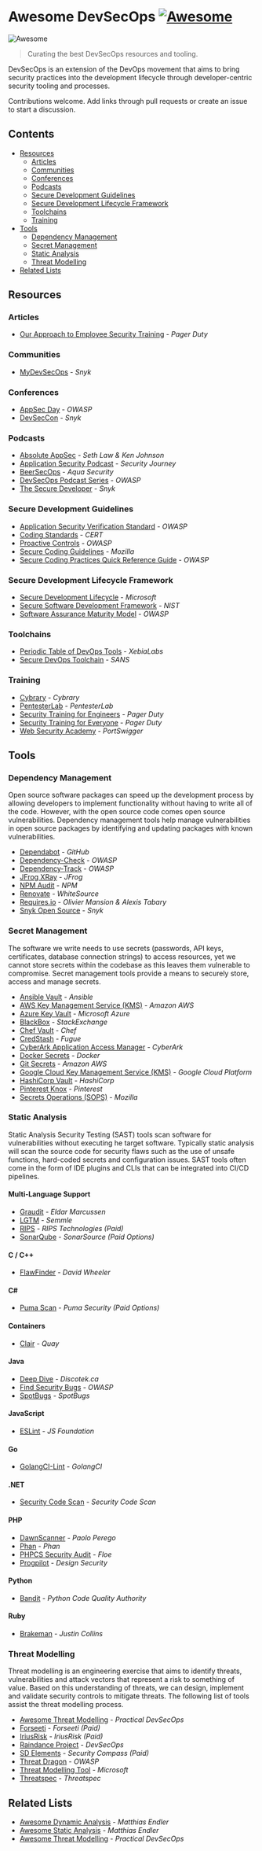 # Awesome DevSecOps [![Awesome](https://awesome.re/badge-flat.svg)](https://awesome.re) <!-- omit in toc -->

![Awesome](media/banner.jpg)

> Curating the best DevSecOps resources and tooling.

DevSecOps is an extension of the DevOps movement that aims to bring security practices into the development lifecycle through developer-centric security tooling and processes.

Contributions welcome. Add links through pull requests or create an issue to start a discussion.

<!-- omit in toc -->
## Contents
- [Resources](#resources)
  - [Articles](#articles)
  - [Communities](#communities)
  - [Conferences](#conferences)
  - [Podcasts](#podcasts)
  - [Secure Development Guidelines](#secure-development-guidelines)
  - [Secure Development Lifecycle Framework](#secure-development-lifecycle-framework)
  - [Toolchains](#toolchains)
  - [Training](#training)
- [Tools](#tools)
  - [Dependency Management](#dependency-management)
  - [Secret Management](#secret-management)
  - [Static Analysis](#static-analysis)
  - [Threat Modelling](#threat-modelling)
- [Related Lists](#related-lists)

## Resources

### Articles

- [Our Approach to Employee Security Training](https://www.pagerduty.com/blog/security-training-at-pagerduty/) - _Pager Duty_

### Communities

- [MyDevSecOps](https://www.mydevsecops.io/) - _Snyk_

### Conferences

- [AppSec Day](https://appsecday.io/) - _OWASP_
- [DevSecCon](https://www.devseccon.com/) - _Snyk_

### Podcasts

- [Absolute AppSec](https://absoluteappsec.com/) - _Seth Law & Ken Johnson_
- [Application Security Podcast](https://podcast.securityjourney.com/) - _Security Journey_
- [BeerSecOps](https://blog.aquasec.com/devsecops-podcasts) - _Aqua Security_
- [DevSecOps Podcast Series](https://soundcloud.com/owasp-podcast) - _OWASP_
- [The Secure Developer](https://www.mydevsecops.io/the-secure-developer-podcast) - _Snyk_

### Secure Development Guidelines

- [Application Security Verification Standard](https://owasp.org/www-project-application-security-verification-standard/) - _OWASP_
- [Coding Standards](https://wiki.sei.cmu.edu/confluence/display/seccode/SEI+CERT+Coding+Standards) - _CERT_
- [Proactive Controls](https://owasp.org/www-project-proactive-controls/) - _OWASP_
- [Secure Coding Guidelines](https://wiki.mozilla.org/WebAppSec/Secure_Coding_Guidelines) - _Mozilla_
- [Secure Coding Practices Quick Reference Guide](https://www.owasp.org/images/0/08/OWASP_SCP_Quick_Reference_Guide_v2.pdf) - _OWASP_

### Secure Development Lifecycle Framework

- [Secure Development Lifecycle](https://www.microsoft.com/en-us/securityengineering/sdl/practices) - _Microsoft_
- [Secure Software Development Framework](https://csrc.nist.gov/CSRC/media/Publications/white-paper/2019/06/07/mitigating-risk-of-software-vulnerabilities-with-ssdf/draft/documents/ssdf-for-mitigating-risk-of-software-vulns-draft.pdf) - _NIST_
- [Software Assurance Maturity Model](https://github.com/OWASP/samm) - _OWASP_

### Toolchains

- [Periodic Table of DevOps Tools](https://xebialabs.com/periodic-table-of-devops-tools/) - _XebiaLabs_
- [Secure DevOps Toolchain](https://www.sans.org/security-resources/posters/secure-devops-toolchain-swat-checklist/60/download) - _SANS_

### Training

- [Cybrary](https://www.cybrary.it/) - _Cybrary_
- [PentesterLab](https://pentesterlab.com/) - _PentesterLab_
- [Security Training for Engineers](https://sudo.pagerduty.com/for_engineers/) - _Pager Duty_
- [Security Training for Everyone](https://sudo.pagerduty.com/for_everyone/) - _Pager Duty_
- [Web Security Academy](https://portswigger.net/web-security) - _PortSwigger_

## Tools

### Dependency Management

Open source software packages can speed up the development process by allowing developers to implement functionality without having to write all of the code. However, with the open source code comes open source vulnerabilities. Dependency management tools help manage vulnerabilities in open source packages by identifying and updating packages with known vulnerabilities.

- [Dependabot](https://dependabot.com/) - _GitHub_
- [Dependency-Check](https://owasp.org/www-project-dependency-check/) - _OWASP_
- [Dependency-Track](https://dependencytrack.org/) - _OWASP_
- [JFrog XRay](https://jfrog.com/xray/) - _JFrog_
- [NPM Audit](https://docs.npmjs.com/cli/audit) - _NPM_
- [Renovate](https://renovate.whitesourcesoftware.com/) - _WhiteSource_
- [Requires.io](https://requires.io/) - _Olivier Mansion & Alexis Tabary_
- [Snyk Open Source](https://snyk.io/) - _Snyk_

### Secret Management

The software we write needs to use secrets (passwords, API keys, certificates, database connection strings) to access resources, yet we cannot store secrets within the codebase as this leaves them vulnerable to compromise. Secret management tools provide a means to securely store, access and manage secrets.

- [Ansible Vault](https://docs.ansible.com/ansible/latest/user_guide/vault.html) - _Ansible_
- [AWS Key Management Service (KMS)](https://aws.amazon.com/kms/) - _Amazon AWS_
- [Azure Key Vault](https://azure.microsoft.com/en-au/services/key-vault/) - _Microsoft Azure_
- [BlackBox](https://github.com/StackExchange/blackbox) - _StackExchange_
- [Chef Vault](https://github.com/chef/chef-vault) - _Chef_
- [CredStash](https://github.com/fugue/credstash) - _Fugue_
- [CyberArk Application Access Manager](https://azure.microsoft.com/en-au/services/key-vault/) - _CyberArk_
- [Docker Secrets](https://docs.docker.com/engine/swarm/secrets/) - _Docker_
- [Git Secrets](https://github.com/awslabs/git-secrets) - _Amazon AWS_
- [Google Cloud Key Management Service (KMS)](https://cloud.google.com/kms) - _Google Cloud Platform_
- [HashiCorp Vault](https://www.vaultproject.io/) - _HashiCorp_
- [Pinterest Knox](https://github.com/pinterest/knox) - _Pinterest_
- [Secrets Operations (SOPS)](https://github.com/mozilla/sops) - _Mozilla_

### Static Analysis

Static Analysis Security Testing (SAST) tools scan software for vulnerabilities without executing he target software. Typically static analysis will scan the source code for security flaws such as the use of unsafe functions, hard-coded secrets and configuration issues. SAST tools often come in the form of IDE plugins and CLIs that can be integrated into CI/CD pipelines.

<!-- omit in toc -->
#### Multi-Language Support

- [Graudit](https://github.com/wireghoul/graudit/) - _Eldar Marcussen_
- [LGTM](https://lgtm.com/) - _Semmle_
- [RIPS](https://www.ripstech.com/) - _RIPS Technologies (Paid)_
- [SonarQube](https://www.sonarqube.org/) - _SonarSource (Paid Options)_

<!-- omit in toc -->
#### C / C++

- [FlawFinder](https://dwheeler.com/flawfinder/) - _David Wheeler_

<!-- omit in toc -->
#### C#

- [Puma Scan](https://pumascan.com/) - _Puma Security (Paid Options)_

<!-- omit in toc -->
#### Containers

- [Clair](https://github.com/quay/clair) - _Quay_

<!-- omit in toc -->
#### Java

- [Deep Dive](https://discotek.ca/deepdive.xhtml) - _Discotek.ca_
- [Find Security Bugs](https://find-sec-bugs.github.io/) - _OWASP_
- [SpotBugs](https://github.com/spotbugs/spotbugs) - _SpotBugs_

<!-- omit in toc -->
#### JavaScript

- [ESLint](https://eslint.org/) - _JS Foundation_

<!-- omit in toc -->
#### Go

- [GolangCI-Lint](https://github.com/golangci/golangci-lint) - _GolangCI_

<!-- omit in toc -->
#### .NET

- [Security Code Scan](https://security-code-scan.github.io/) - _Security Code Scan_

<!-- omit in toc -->
#### PHP

- [DawnScanner](https://github.com/thesp0nge/dawnscanner) - _Paolo Perego_
- [Phan](https://github.com/phan/phan) - _Phan_
- [PHPCS Security Audit](https://github.com/FloeDesignTechnologies/phpcs-security-audit) - _Floe_
- [Progpilot](https://github.com/designsecurity/progpilot) - _Design Security_

<!-- omit in toc -->
#### Python

- [Bandit](https://github.com/PyCQA/bandit) - _Python Code Quality Authority_

<!-- omit in toc -->
#### Ruby

- [Brakeman](https://brakemanscanner.org/) - _Justin Collins_

### Threat Modelling

Threat modelling is an engineering exercise that aims to identify threats, vulnerabilities and attack vectors that represent a risk to something of value.  Based on this understanding of threats, we can design, implement and validate security controls to mitigate threats. The following list of tools assist the threat modelling process.

- [Awesome Threat Modelling](https://github.com/hysnsec/awesome-threat-modelling) - _Practical DevSecOps_
- [Forseeti](https://www.foreseeti.com/) - _Forseeti (Paid)_
- [IriusRisk](https://iriusrisk.com/) - _IriusRisk (Paid)_
- [Raindance Project](https://github.com/devsecops/raindance) - _DevSecOps_
- [SD Elements](https://www.securitycompass.com/sdelements/threat-modeling/) - _Security Compass (Paid)_
- [Threat Dragon](https://owasp.org/www-project-threat-dragon/) - _OWASP_
- [Threat Modelling Tool](https://www.microsoft.com/en-us/securityengineering/sdl/threatmodeling) - _Microsoft_
- [Threatspec](https://threatspec.org/) - _Threatspec_

## Related Lists

- [Awesome Dynamic Analysis](https://github.com/mre/awesome-dynamic-analysis/) - _Matthias Endler_
- [Awesome Static Analysis](https://github.com/mre/awesome-static-analysis/) - _Matthias Endler_
- [Awesome Threat Modelling](https://github.com/hysnsec/awesome-threat-modelling) - _Practical DevSecOps_
